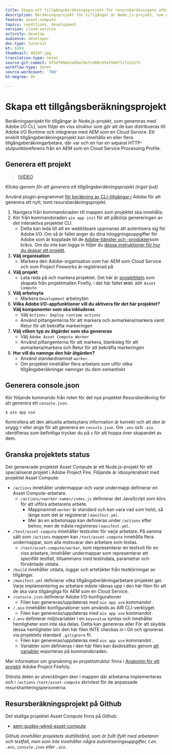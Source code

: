 ```yaml
---
title: Skapa ett tillgångsberäkningsprojekt för resursberäkningens utbyggbarhet
description: Beräkningsprojekt för tillgångar är Node.js-projekt, som genereras med Adobe I/O CLI, som följer en viss struktur som gör att de kan distribueras till Adobe I/O Runtime och integreras med AEM som en Cloud Service.
feature: asset-compute
topics: renditions, development
version: cloud-service
activity: develop
audience: developer
doc-type: tutorial
kt: 6269
thumbnail: 40197.jpg
translation-type: tm+mt
source-git-commit: 6f5df098e2e68a78efc908c054f9d07fcf22a372
workflow-type: tm+mt
source-wordcount: '760'
ht-degree: 0%

---
```



# Skapa ett tillgångsberäkningsprojekt

Beräkningsprojekt för tillgångar är Node.js-projekt, som genereras med Adobe I/O CLI, som följer en viss struktur som gör att de kan distribueras till Adobe I/O Runtime och integreras med AEM som en Cloud Service. Ett enskilt tillgångsberäkningsprojekt kan innehålla en eller flera tillgångsberäkningarbetare, där var och en har en separat HTTP-slutpunktsreferens från en AEM som en Cloud Service Processing Profile.

## Generera ett projekt

>[!VIDEO](https://video.tv.adobe.com/v/40197/?quality=12&learn=on)

_Klicka igenom för att generera ett tillgångsberäkningsprojekt (inget ljud)_


Använd plugin-programmet [för beräkning av CLI-tillgångar i](../set-up/development-environment.md#aio-cli) Adobe för att generera ett nytt, tomt resursberäkningsprojekt.

1. Navigera från kommandoraden till mappen som projektet ska innehålla.
1. Kör från kommandoraden `aio app init` för att påbörja genereringen av det interaktiva projektet CLI.
   + Detta kan leda till att en webbläsare uppmanas att autentisera sig för Adobe I/O. Om så är fallet anger du dina inloggningsuppgifter för Adobe som är kopplade till de [Adobe-tjänster och -produkter](../set-up/accounts-and-services.md)som krävs. Om du inte kan logga in följer du [dessa instruktioner för hur du skapar ett projekt](https://github.com/AdobeDocs/project-firefly/blob/master/getting_started/first_app.md#42-developer-is-not-logged-in-as-enterprise-organization-user).
1. __Välj organisation__
   + Markera den Adobe-organisation som har AEM som Cloud Service och som Project Fireworks är registrerad på
1. __Välj projekt__
   + Leta reda på och markera projektet. Det här är [projekttiteln](../set-up/firefly.md) som skapats från projektmallen Firefly, i det här fallet `WKND AEM Asset Compute`
1. __Välj arbetsyta__
   + Markera `Development` arbetsytan
1. __Vilka Adobe I/O-appfunktioner vill du aktivera för det här projektet? Välj komponenter som ska inkluderas__
   + Välj `Actions: Deploy runtime actions`
   + Använd piltangenterna för att markera och avmarkera/markera samt Retur för att bekräfta markeringen
1. __Välj vilken typ av åtgärder som ska genereras__
   + Välj `Adobe Asset Compute Worker`
   + Använd piltangenterna för att markera, blanksteg för att avmarkera/markera och Retur för att bekräfta markeringen
1. __Hur vill du namnge den här åtgärden?__
   + Använd standardnamnet `worker`.
   + Om projektet innehåller flera arbetare som utför olika tillgångsberäkningar namnger du dem semantiskt

## Generera console.json

Kör följande kommando från roten för det nya projektet Resursberäkning för att generera ett `console.json`.

```
$ aio app use
```

Kontrollera att den aktuella arbetsytans information är korrekt och att den är snygg `Y` eller ange för att generera en `console.json`. Om `.env` och `.aio` identifieras som befintliga trycker du på `x` för att hoppa över skapandet av dem.

## Granska projektets status

Det genererade projektet Asset Compute är ett Node.js-projekt för ett specialiserat projekt i Adobe Project Fire. Följande är idiosynkratiskt med projektet Asset Compute:

+ `/actions` innehåller undermappar och varje undermapp definierar en Asset Compute-arbetare.
   + `/actions/<worker-name>/index.js` definierar det JavaScript som körs för att utföra arbetarens arbete.
      + Mappnamnet `worker` är standard och kan vara vad som helst, så länge som det är registrerat i `manifest.yml`.
      + Mer än en arbetsmapp kan definieras under `/actions` efter behov, men de måste registreras i `manifest.yml`.
+ `/test/asset-compute` innehåller testsviter för varje arbetare. På samma sätt som `/actions` mappen kan `/test/asset-compute` innehålla flera undermappar, som alla motsvarar den arbetare som testas.
   + `/test/asset-compute/worker`, som representerar en testsvit för en viss arbetare, innehåller undermappar som representerar ett specifikt testfall, tillsammans med testindata, parametrar och förväntade utdata.
+ `/build` innehåller utdata, loggar och artefakter från testkörningar av tillgångar.
+ `/manifest.yml` definierar vilka tillgångsberäkningarbetare projektet ger. Varje implementering av arbetare måste räknas upp i den här filen för att de ska vara tillgängliga för AEM som en Cloud Service.
+ `/console.json` definierar Adobe I/O-konfigurationer
   + Filen kan genereras/uppdateras med `aio app use` kommandot .
+ `/.aio` innehåller konfigurationer som används av AIR CLI-verktyget.
   + Filen kan genereras/uppdateras med `aio app use` kommandot .
+ `/.env` definierar miljövariabler i en `key=value` syntax och innehåller hemligheter som inte ska delas. Detta kan genereras eller För att skydda dessa hemligheter bör den här filen INTE checkas in i Git och ignoreras via projektets standard `.gitignore` fil.
   + Filen kan genereras/uppdateras med `aio app use` kommandot .
   + Variabler som definieras i den här filen kan åsidosättas genom [att variabler](../deploy/runtime.md) exporteras på kommandoraden.

Mer information om granskning av projektstruktur finns i [Anatomin för ett projekt](https://github.com/AdobeDocs/project-firefly/blob/master/getting_started/first_app.md#5-anatomy-of-a-project-firefly-application)i Adobe Project Firefoly.

Största delen av utvecklingen sker i mappen där arbetarna implementeras och i `/actions` `/test/asset-compute` skrivtest för de anpassade resurshanteringspersonerna.

## Resursberäkningsprojekt på Github

Det slutliga projektet Asset Compute finns på Github:

+ [aem-guides-wknd-asset-compute](https://github.com/adobe/aem-guides-wknd-asset-compute)

_Github innehåller projektets sluttillstånd, som är fullt ifyllt med arbetaren och testfall, men som inte innehåller några autentiseringsuppgifter, t.ex. `.env`, `console.json` eller `.aio`._

